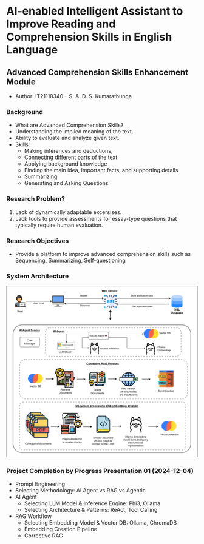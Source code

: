 # AI-enabled Intelligent Assistant to Improve Reading and Comprehension Skills in English Language

## Advanced Comprehension Skills Enhancement Module

* Author: IT21118340 – S. A. D. S. Kumarathunga

### Background

* What are Advanced Comprehension Skills?
* Understanding the implied meaning of the text.
* Ability to evaluate and analyze given text.
* Skills:
	* Making inferences and deductions,
	* Connecting different parts of the text
	* Applying background knowledge
	* Finding the main idea, important facts, and supporting details
	* Summarizing
	* Generating and Asking Questions
	
### Research Problem?

1. Lack of dynamically adaptable excersises.
2. Lack tools to provide assessments for essay-type questions that typically require human evaluation.

### Research Objectives

- Provide a platform to improve advanced comprehension skills such as Sequencing, Summarizing, Self-questioning 

### System Architecture
![System Architecture](https://github.com/IT21118340/RP24-25J-027/blob/master/Images/SysDia.png)

### Project Completion by Progress Presentation 01 (2024-12-04)
- Prompt Engineering
- Selecting Methodology: AI Agent vs RAG vs Agentic
- AI Agent
	* Selecting LLM Model & Inference Engine: Phi3, Ollama
 	* Selecting Architecture & Patterns: ReAct, Tool Calling
- RAG Workflow
	* Selecting Embedding Model & Vector DB: Ollama, ChromaDB
 	* Embedding Creation Pipeline
 	* Corrective RAG
